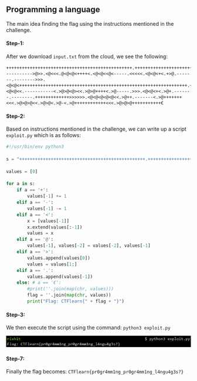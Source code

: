 ## Programming a language
The main idea finding the flag using the instructions mentioned in the challenge.

#### Step-1:
After we download `input.txt` from the cloud, we see the following:
```
++++++++++++++++++++++++++++++++++++++++++++++++.++++++++++++++++++++++++++++++++++++++++++++++++++++++++++++++++.++.----------->@>>.<@<<<.@<@<@<++++<.<@<@<<@<-----.<<<<<.<@<@<+<.+>@.-------.-------->>>.<@<@<++++++++++++++++++++++++++++++++++++++++++++++++++++++++++++++++.++>>>.<@<@<<.-----------<.>@>@<@><<.>@>@++++<.>@-----.>>>.<@<@<+<.>@+.-------.--------.+++++++++++++>>>>>>.<@<@<@<@<@<<.>@++.-------<.>@+++++++<<<.>@>@>@<<.>@>@<.>@-<.>@++++++++++++<<<.>@>@>@+++++++++++€
```

#### Step-2:
Based on instructions mentioned in the challenge, we can write up a script `exploit.py` which is as follows:

```python
#!/usr/bin/env python3

s = "++++++++++++++++++++++++++++++++++++++++++++++++.++++++++++++++++++++++++++++++++++++++++++++++++++++++++++++++++.++.----------->@>>.<@<<<.@<@<@<++++<.<@<@<<@<-----.<<<<<.<@<@<+<.+>@.-------.-------->>>.<@<@<++++++++++++++++++++++++++++++++++++++++++++++++++++++++++++++++.++>>>.<@<@<<.-----------<.>@>@<@><<.>@>@++++<.>@-----.>>>.<@<@<+<.>@+.-------.--------.+++++++++++++>>>>>>.<@<@<@<@<@<<.>@++.-------<.>@+++++++<<<.>@>@>@<<.>@>@<.>@-<.>@++++++++++++<<<.>@>@>@+++++++++++€"

values = [0]

for a in s:
	if a == '+':
		values[-1] += 1
	elif a == '-':
		values[-1] -= 1
	elif a == '<':
		x = [values[-1]]
		x.extend(values[:-1])
		values = x
	elif a == '@':
		values[-1], values[-2] = values[-2], values[-1]
	elif a == '>':
		values.append(values[0])
		values = values[1:]
	elif a == '.':
		values.append(values[-1])
	else: # a == '€':
		#print(''.join(map(chr, values)))
		flag = ''.join(map(chr, values))
		print("Flag: CTFlearn{" + flag + "}")
```

#### Step-3:
We then execute the script using the command: `python3 exploit.py`

<img src="Flag.png">

#### Step-7:
Finally the flag becomes:
`CTFlearn{pr0gr4mm1ng_pr0gr4mm1ng_l4ngu4g3s?}`
